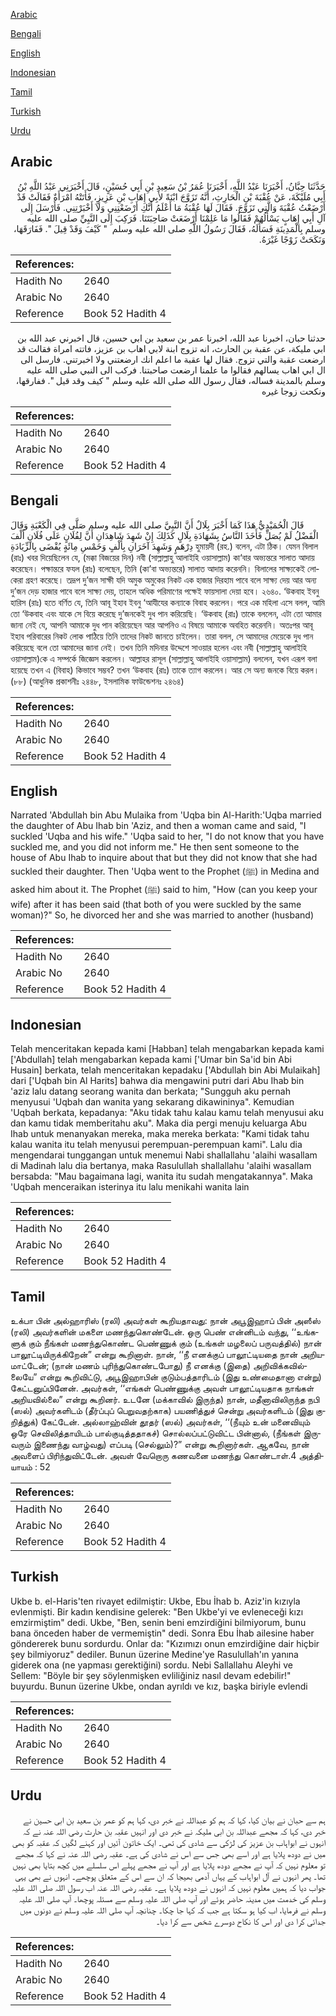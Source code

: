 [Arabic](#arabic)

[Bengali](#bengali)

[English](#english)

[Indonesian](#indonesian)

[Tamil](#tamil)

[Turkish](#turkish)

[Urdu](#urdu)

## Arabic


<div dir="rtl" lang="ar" style={{fontSize:'larger',backgroundColor:'#f8f9fa',padding:20}}>
حَدَّثَنَا حِبَّانُ، أَخْبَرَنَا عَبْدُ اللَّهِ، أَخْبَرَنَا عُمَرُ بْنُ سَعِيدِ بْنِ أَبِي حُسَيْنٍ، قَالَ أَخْبَرَنِي عَبْدُ اللَّهِ بْنُ أَبِي مُلَيْكَةَ، عَنْ عُقْبَةَ بْنِ الْحَارِثِ، أَنَّهُ تَزَوَّجَ ابْنَةً لأَبِي إِهَابِ بْنِ عَزِيزٍ، فَأَتَتْهُ امْرَأَةٌ فَقَالَتْ قَدْ أَرْضَعْتُ عُقْبَةَ وَالَّتِي تَزَوَّجَ‏.‏ فَقَالَ لَهَا عُقْبَةُ مَا أَعْلَمُ أَنَّكِ أَرْضَعْتِنِي وَلاَ أَخْبَرْتِنِي‏.‏ فَأَرْسَلَ إِلَى آلِ أَبِي إِهَابٍ يَسْأَلُهُمْ فَقَالُوا مَا عَلِمْنَا أَرْضَعَتْ صَاحِبَتَنَا‏.‏ فَرَكِبَ إِلَى النَّبِيِّ صلى الله عليه وسلم بِالْمَدِينَةِ فَسَأَلَهُ، فَقَالَ رَسُولُ اللَّهِ صلى الله عليه وسلم ‏ "‏ كَيْفَ وَقَدْ قِيلَ ‏"‏‏.‏ فَفَارَقَهَا، وَنَكَحَتْ زَوْجًا غَيْرَهُ‏.‏
</div>
<div style={{backgroundColor:'#f8f9fa',padding:20, marginBottom: 10}}><table> <thead> <tr> <th>References:</th> <th></th> </tr> </thead> <tbody><tr><td>Hadith No</td><td>2640</td></tr><tr><td>Arabic No</td><td>2640</td></tr><tr><td>Reference</td><td>Book 52 Hadith 4</td></tr></tbody></table></div>


<div dir="rtl" lang="ar" style={{fontSize:'larger',backgroundColor:'#f8f9fa',padding:20}}>
حدثنا حبان، اخبرنا عبد الله، اخبرنا عمر بن سعيد بن ابي حسين، قال اخبرني عبد الله بن ابي مليكة، عن عقبة بن الحارث، انه تزوج ابنة لابي اهاب بن عزيز، فاتته امراة فقالت قد ارضعت عقبة والتي تزوج. فقال لها عقبة ما اعلم انك ارضعتني ولا اخبرتني. فارسل الى ال ابي اهاب يسالهم فقالوا ما علمنا ارضعت صاحبتنا. فركب الى النبي صلى الله عليه وسلم بالمدينة فساله، فقال رسول الله صلى الله عليه وسلم " كيف وقد قيل ". ففارقها، ونكحت زوجا غيره
</div>
<div style={{backgroundColor:'#f8f9fa',padding:20, marginBottom: 10}}><table> <thead> <tr> <th>References:</th> <th></th> </tr> </thead> <tbody><tr><td>Hadith No</td><td>2640</td></tr><tr><td>Arabic No</td><td>2640</td></tr><tr><td>Reference</td><td>Book 52 Hadith 4</td></tr></tbody></table></div>

## Bengali


<div dir="ltr" lang="bn" style={{fontSize:'larger',backgroundColor:'#f8f9fa',padding:20}}>
قَالَ الْحُمَيْدِيُّ هَذَا كَمَا أَخْبَرَ بِلَالٌ أَنَّ النَّبِيَّ صلى الله عليه وسلم صَلَّى فِي الْكَعْبَةِ وَقَالَ الْفَضْلُ لَمْ يُصَلِّ فَأَخَذَ النَّاسُ بِشَهَادَةِ بِلَالٍ كَذَلِكَ إِنْ شَهِدَ شَاهِدَانِ أَنَّ لِفُلَانٍ عَلَى فُلَانٍ أَلْفَ دِرْهَمٍ وَشَهِدَ آخَرَانِ بِأَلْفٍ وَخَمْسِ مِائَةٍ يُقْضَى بِالزِّيَادَةِ হুমায়দী (রহ.) বলেন, এটা ঠিক। যেমন বিলাল (রাঃ) খবর দিয়েছিলেন যে, (মক্কা বিজয়ের দিন) নবী (সাল্লাল্লাহু আলাইহি ওয়াসাল্লাম) কা‘বার অভ্যন্তরে সালাত আদায় করেছেন। পক্ষান্তরে ফযল (রাঃ) বলেছেন, তিনি (কা’বা অভ্যন্তরে) সালাত আদায় করেননি। বিলালের সাক্ষ্যকেই লোকেরা গ্রহণ করেছে। তদ্রূপ দু’জন সাক্ষী যদি অমুক অমুকের নিকট এক হাজার দিরহাম পাবে বলে সাক্ষ্য দেয় আর অন্য দু’জন দেড় হাজার পাবে বলে সাক্ষ্য দেয়, তাহলে অধিক পরিমাণের পক্ষেই ফায়সালা দেয়া হবে। ২৬৪০. ‘উকবাহ ইবনু হারিস (রাঃ) হতে বর্ণিত যে, তিনি আবূ ইহাব ইবনু ‘আযীযের কন্যাকে বিবাহ করলেন। পরে এক মহিলা এসে বলল, আমি তো ‘উকবাহ এবং যাকে সে বিয়ে করেছে দু’জনকেই দুধ পান করিয়েছি। ‘উকবাহ (রাঃ) তাকে বললেন, এটা তো আমার জানা নেই যে, আপনি আমাকে দুধ পান করিয়েছেন আর আপনিও এ বিষয়ে আমাকে অবহিত করেননি। অতঃপর আবূ ইহাব পরিবারের নিকট লোক পাঠিয়ে তিনি তাদের নিকট জানতে চাইলেন। তারা বলল, সে আমাদের মেয়েকে দুধ পান করিয়েছে বলে তো আমাদের জানা নেই। তখন তিনি মদিনার উদ্দেশে সাওয়ার হলেন এবং নবী (সাল্লাল্লাহু আলাইহি ওয়াসাল্লাম)কে এ সম্পর্কে জিজ্ঞেস করলেন। আল্লাহর রাসূল (সাল্লাল্লাহু আলাইহি ওয়াসাল্লাম) বললেন, যখন এরূপ বলা হয়েছে তখন এ (বিবাহ) কিভাবে সম্ভব? তখন ‘উকবাহ (রাঃ) তাকে ত্যাগ করলেন। আর সে অন্য জনকে বিয়ে করল। (৮৮) (আধুনিক প্রকাশনীঃ ২৪৪৮, ইসলামিক ফাউন্ডেশনঃ ২৪৬৪)
</div>
<div style={{backgroundColor:'#f8f9fa',padding:20, marginBottom: 10}}><table> <thead> <tr> <th>References:</th> <th></th> </tr> </thead> <tbody><tr><td>Hadith No</td><td>2640</td></tr><tr><td>Arabic No</td><td>2640</td></tr><tr><td>Reference</td><td>Book 52 Hadith 4</td></tr></tbody></table></div>

## English


<div dir="ltr" lang="en" style={{fontSize:'larger',backgroundColor:'#f8f9fa',padding:20}}>
Narrated 'Abdullah bin Abu Mulaika from 'Uqba bin Al-Harith:'Uqba married the daughter of Abu Ihab bin 'Aziz, and then a woman came and said, "I suckled 'Uqba and his wife." 'Uqba said to her, "I do not know that you have suckled me, and you did not inform me." He then sent someone to the house of Abu Ihab to inquire about that but they did not know that she had suckled their daughter. Then 'Uqba went to the Prophet (ﷺ) in Medina and asked him about it. The Prophet (ﷺ) said to him, "How (can you keep your wife) after it has been said (that both of you were suckled by the same woman)?" So, he divorced her and she was married to another (husband)
</div>
<div style={{backgroundColor:'#f8f9fa',padding:20, marginBottom: 10}}><table> <thead> <tr> <th>References:</th> <th></th> </tr> </thead> <tbody><tr><td>Hadith No</td><td>2640</td></tr><tr><td>Arabic No</td><td>2640</td></tr><tr><td>Reference</td><td>Book 52 Hadith 4</td></tr></tbody></table></div>

## Indonesian


<div dir="ltr" lang="id" style={{fontSize:'larger',backgroundColor:'#f8f9fa',padding:20}}>
Telah menceritakan kepada kami [Habban] telah mengabarkan kepada kami ['Abdullah] telah mengabarkan kepada kami ['Umar bin Sa'id bin Abi Husain] berkata, telah menceritakan kepadaku ['Abdullah bin Abi Mulaikah] dari ['Uqbah bin Al Harits] bahwa dia mengawini putri dari Abu Ihab bin 'aziz lalu datang seorang wanita dan berkata; "Sungguh aku pernah menyusui 'Uqbah dan wanita yang sekarang dikawininya". Kemudian 'Uqbah berkata, kepadanya: "Aku tidak tahu kalau kamu telah menyusui aku dan kamu tidak memberitahu aku". Maka dia pergi menuju keluarga Abu Ihab untuk menanyakan mereka, maka mereka berkata: "Kami tidak tahu kalau wanita itu telah menyusui perempuan-perempuan kami". Lalu dia mengendarai tunggangan untuk menemui Nabi shallallahu 'alaihi wasallam di Madinah lalu dia bertanya, maka Rasulullah shallallahu 'alaihi wasallam bersabda: "Mau bagaimana lagi, wanita itu sudah mengatakannya". Maka 'Uqbah menceraikan isterinya itu lalu menikahi wanita lain
</div>
<div style={{backgroundColor:'#f8f9fa',padding:20, marginBottom: 10}}><table> <thead> <tr> <th>References:</th> <th></th> </tr> </thead> <tbody><tr><td>Hadith No</td><td>2640</td></tr><tr><td>Arabic No</td><td>2640</td></tr><tr><td>Reference</td><td>Book 52 Hadith 4</td></tr></tbody></table></div>

## Tamil


<div dir="ltr" lang="ta" style={{fontSize:'larger',backgroundColor:'#f8f9fa',padding:20}}>
உக்பா பின் அல்ஹாரிஸ் (ரலி) அவர்கள் கூறியதாவது: நான் அபூஇஹாப் பின் அஸீஸ் (ரலி) அவர்களின் மகளை மணந்துகொண்டேன். ஒரு பெண் என்னிடம் வந்து, ‘‘உங்களுக் கும் நீங்கள் மணந்துகொண்ட பெண்ணுக் கும் (உங்கள் மழலைப் பருவத்தில்) நான் பாலூட்டியிருக்கிறேன்” என்று கூறினாள். நான், ‘‘நீ எனக்குப் பாலூட்டியதை நான் அறியமாட்டேன்; (நான் மணம் புரிந்துகொண்டபோது) நீ எனக்கு (இதை) அறிவிக்கவில்லையே” என்று கூறிவிட்டு, அபூஇஹாபின் குடும்பத்தாரிடம் (இது உண்மைதானா என்று) கேட்டனுப்பினேன். அவர்கள், ‘‘எங்கள் பெண்ணுக்கு அவள் பாலூட்டியதாக நாங்கள் அறியவில்லை” என்று கூறினர். உடனே (மக்காவில் இருந்த) நான், மதீனாவிலிருந்த நபி (ஸல்) அவர்களிடம் (தீர்ப்புப் பெறுவதற்காக) பயணித்துச் சென்று அவர்களிடம் (இது குறித்துக்) கேட்டேன். அல்லாஹ்வின் தூதர் (ஸல்) அவர்கள், ‘‘(நீயும் உன் மனைவியும் ஒரே செவிலித்தாயிடம் பால்குடித்ததாகச்) சொல்லப்பட்டுவிட்ட பின்னால், (நீங்கள் இருவரும் இணைந்து வாழ்வது) எப்படி (செல்லும்)?” என்று கூறினார்கள். ஆகவே, நான் அவளைப் பிரிந்துவிட்டேன். அவள் வேறொரு கணவனை மணந்து கொண்டாள்.4 அத்தியாயம் : 52
</div>
<div style={{backgroundColor:'#f8f9fa',padding:20, marginBottom: 10}}><table> <thead> <tr> <th>References:</th> <th></th> </tr> </thead> <tbody><tr><td>Hadith No</td><td>2640</td></tr><tr><td>Arabic No</td><td>2640</td></tr><tr><td>Reference</td><td>Book 52 Hadith 4</td></tr></tbody></table></div>

## Turkish


<div dir="ltr" lang="tr" style={{fontSize:'larger',backgroundColor:'#f8f9fa',padding:20}}>
Ukbe b. el-Haris'ten rivayet edilmiştir: Ukbe, Ebu İhab b. Aziz'in kızıyla evlenmişti. Bir kadın kendisine gelerek: "Ben Ukbe'yi ve evleneceği kızı emzirmiştim" dedi. Ukbe, "Ben, senin beni emzirdiğini bilmiyorum, bunu bana önceden haber de vermemiştin" dedi. Sonra Ebu İhab ailesine haber göndererek bunu sordurdu. Onlar da: "Kızımızı onun emzirdiğine dair hiçbir şey bilmiyoruz" dediler. Bunun üzerine Medine'ye Rasulullah'ın yanına giderek ona (ne yapması gerektiğini) sordu. Nebi Sallallahu Aleyhi ve Sellem: "Böyle bir şey söylenmişken evliliğiniz nasıl devam edebilir!" buyurdu. Bunun üzerine Ukbe, ondan ayrıldı ve kız, başka biriyle evlendi
</div>
<div style={{backgroundColor:'#f8f9fa',padding:20, marginBottom: 10}}><table> <thead> <tr> <th>References:</th> <th></th> </tr> </thead> <tbody><tr><td>Hadith No</td><td>2640</td></tr><tr><td>Arabic No</td><td>2640</td></tr><tr><td>Reference</td><td>Book 52 Hadith 4</td></tr></tbody></table></div>

## Urdu


<div dir="rtl" lang="ur" style={{fontSize:'larger',backgroundColor:'#f8f9fa',padding:20}}>
ہم سے حبان نے بیان کیا، کہا کہ ہم کو عبداللہ نے خبر دی، کہا ہم کو عمر بن سعید بن ابی حسین نے خبر دی، کہا کہ مجھے عبداللہ بن ابی ملیکہ نے خبر دی اور انہیں عقبہ بن حارث رضی اللہ عنہ نے کہ انہوں نے ابواہاب بن عزیز کی لڑکی سے شادی کی تھی۔ ایک خاتون آئیں اور کہنے لگیں کہ عقبہ کو بھی میں نے دودھ پلایا ہے اور اسے بھی جس سے اس نے شادی کی ہے۔ عقبہ رضی اللہ عنہ نے کہا کہ مجھے تو معلوم نہیں کہ آپ نے مجھے دودھ پلایا ہے اور آپ نے مجھے پہلے اس سلسلے میں کچھ بتایا بھی نہیں تھا۔ پھر انہوں نے آل ابواہاب کے یہاں آدمی بھیجا کہ ان سے اس کے متعلق پوچھے۔ انہوں نے بھی یہی جواب دیا کہ ہمیں معلوم نہیں کہ انہوں نے دودھ پلایا ہے۔ عقبہ رضی اللہ عنہ اب رسول اللہ صلی اللہ علیہ وسلم کی خدمت میں مدینہ حاضر ہوئے اور آپ صلی اللہ علیہ وسلم سے مسئلہ پوچھا۔ آپ صلی اللہ علیہ وسلم نے فرمایا، اب کیا ہو سکتا ہے جب کہ کہا جا چکا۔ چنانچہ آپ صلی اللہ علیہ وسلم نے دونوں میں جدائی کرا دی اور اس کا نکاح دوسرے شخص سے کرا دیا۔
</div>
<div style={{backgroundColor:'#f8f9fa',padding:20, marginBottom: 10}}><table> <thead> <tr> <th>References:</th> <th></th> </tr> </thead> <tbody><tr><td>Hadith No</td><td>2640</td></tr><tr><td>Arabic No</td><td>2640</td></tr><tr><td>Reference</td><td>Book 52 Hadith 4</td></tr></tbody></table></div>